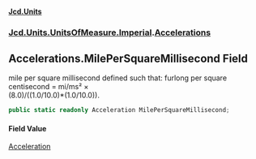 #### [Jcd.Units](index.md 'index')
### [Jcd.Units.UnitsOfMeasure.Imperial](Jcd.Units.UnitsOfMeasure.Imperial.md 'Jcd.Units.UnitsOfMeasure.Imperial').[Accelerations](Accelerations.md 'Jcd.Units.UnitsOfMeasure.Imperial.Accelerations')

## Accelerations.MilePerSquareMillisecond Field

mile per square millisecond defined such that: furlong per square centisecond = mi/ms² ×  
(8.0)/((1.0/10.0)*(1.0/10.0)).

```csharp
public static readonly Acceleration MilePerSquareMillisecond;
```

#### Field Value
[Acceleration](Acceleration.md 'Jcd.Units.UnitTypes.Acceleration')